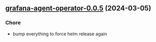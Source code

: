 

## [grafana-agent-operator-0.0.5](https://github.com/truecharts/charts/compare/grafana-agent-operator-1.2.2...grafana-agent-operator-0.0.5) (2024-03-05)

### Chore



- bump everything to force helm release again